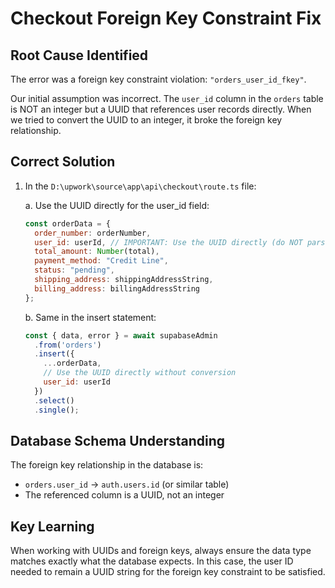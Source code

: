 # Checkout Foreign Key Constraint Fix

## Root Cause Identified
The error was a foreign key constraint violation: `"orders_user_id_fkey"`.

Our initial assumption was incorrect. The `user_id` column in the `orders` table is NOT an integer but a UUID that references user records directly. When we tried to convert the UUID to an integer, it broke the foreign key relationship.

## Correct Solution

1. In the `D:\upwork\source\app\api\checkout\route.ts` file:

   a. Use the UUID directly for the user_id field:
   ```javascript
   const orderData = {
     order_number: orderNumber,
     user_id: userId, // IMPORTANT: Use the UUID directly (do NOT parse as integer)
     total_amount: Number(total),
     payment_method: "Credit Line",
     status: "pending",
     shipping_address: shippingAddressString,
     billing_address: billingAddressString
   };
   ```

   b. Same in the insert statement:
   ```javascript
   const { data, error } = await supabaseAdmin
     .from('orders')
     .insert({
       ...orderData,
       // Use the UUID directly without conversion
       user_id: userId 
     })
     .select()
     .single();
   ```

## Database Schema Understanding
The foreign key relationship in the database is:
- `orders.user_id` -> `auth.users.id` (or similar table)
- The referenced column is a UUID, not an integer

## Key Learning
When working with UUIDs and foreign keys, always ensure the data type matches exactly what the database expects. In this case, the user ID needed to remain a UUID string for the foreign key constraint to be satisfied.